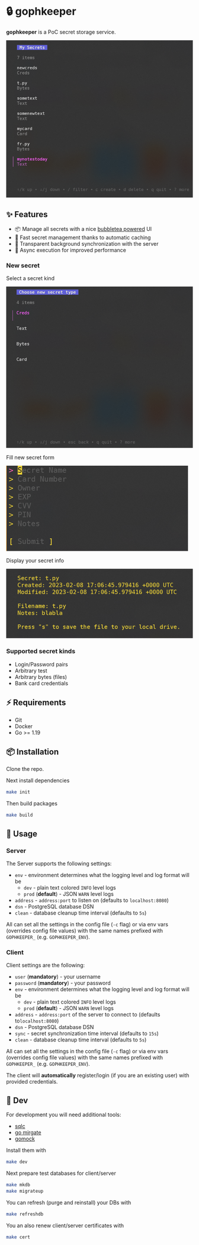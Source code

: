 # 🔒 gophkeeper

**gophkeeper** is a PoC secret storage service.

![main](https://github.com/horseinthesky/gophkeeper/blob/diploma/media/main.png)

## ✨ Features

- 📦 Manage all secrets with a nice [bubbletea powered](https://github.com/charmbracelet/bubbletea) UI
- 🚀 Fast secret management thanks to automatic caching
- 💾 Transparent background synchronization with the server
- 💪 Async execution for improved performance

### New secret

Select a secret kind

![new](https://github.com/horseinthesky/gophkeeper/blob/diploma/media/new.png)

Fill new secret form

![entry](https://github.com/horseinthesky/gophkeeper/blob/diploma/media/entry.png)

Display your secret info

![show](https://github.com/horseinthesky/gophkeeper/blob/diploma/media/show.png)

### Supported secret kinds

- Login/Password pairs
- Arbitrary test
- Arbitrary bytes (files)
- Bank card credentials

## ⚡️ Requirements

- Git
- Docker
- Go >= 1.19

## 📦 Installation

Clone the repo.

Next install dependencies

```bash
make init
```

Then build packages

```bash
make build
```

## 🚀 Usage

### Server

The Server supports the following settings:

- `env` - environment determines what the logging level and log format will be
  - `dev` - plain text colored `INFO` level logs
  - `prod` (**default**) - JSON `WARN` level logs
- `address` - `address:port` to listen on (defaults to `localhost:8080`)
- `dsn` - PostgreSQL database DSN
- `clean` - database cleanup time interval (defaults to `5s`)

All can set all the settings in the config file (`-c` flag) or via env vars (overrides config file values) with the same names prefixed with `GOPHKEEPER_` (e.g. `GOPHKEEPER_ENV`).

### Client

Client settings are the following:

- `user` (**mandatory**) - your username
- `password` (**mandatory**) - your password
- `env` - environment determines what the logging level and log format will be
  - `dev` - plain text colored `INFO` level logs
  - `prod` (**default**) - JSON `WARN` level logs
- `address` - `address:port` of the server to connect to (defaults to`localhost:8080`)
- `dsn` - PostgreSQL database DSN
- `sync` - secret synchronization time interval (defaults to `15s`)
- `clean` - database cleanup time interval (defaults to `5s`)

All can set all the settings in the config file (`-c` flag) or via env vars (overrides config file values) with the same names prefixed with `GOPHKEEPER_` (e.g. `GOPHKEEPER_ENV`).

The client will **automatically** register/login (if you are an existing user) with provided credentials.

## 🔨 Dev

For development you will need additional tools:

- [sqlc](https://github.com/kyleconroy/sqlc)
- [go mirgate](https://github.com/golang-migrate/migrate)
- [gomock](https://github.com/golang/mock)

Install them with

```bash
make dev
```

Next prepare test databases for client/server

```bash
make mkdb
make migrateup
```

You can refresh (purge and reinstall) your DBs with

```bash
make refreshdb
```

You an also renew client/server certificates with

```bash
make cert
```
